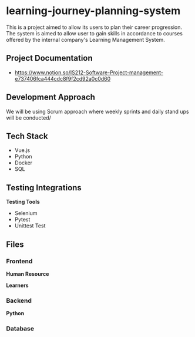 # learning-journey-planning-system

This is a project aimed to allow its users to plan their career progression. The system is aimed to allow user to gain skills in accordance to courses offered by the internal company's Learning Management System.

## Project Documentation
- https://www.notion.so/IS212-Software-Project-management-e737406fca444cdc8f9f2cd92a0c0d60

## Development Approach
We will be using Scrum approach where weekly sprints and daily stand ups will be conducted/

## Tech Stack

- Vue.js
- Python
- Docker
- SQL

## Testing Integrations
**Testing Tools**
- Selenium
- Pytest
- Unittest Test


## Files
### Frontend

**Human Resource**

**Learners**


### Backend

**Python**


### Database



